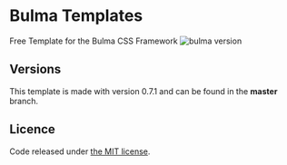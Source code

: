 # Bulma Templates
Free Template for the Bulma CSS Framework ![bulma version](https://img.shields.io/badge/bulma-0.7.1-blue.svg)

## Versions
This template is made with version 0.7.1 and can be found in the **master** branch.

## Licence

Code released under [the MIT license](small-company-website-template/LICENSE).
